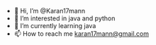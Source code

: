 - 👋 Hi, I’m @Karan17mann
- 👀 I’m interested in java and python
- 🌱 I’m currently learning java
- 📫 How to reach me karan17mann@gmail.com

